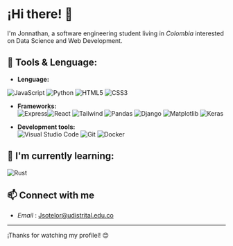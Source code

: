 

# ¡Hi there! 👋

I'm Jonnathan, a software engineering student living in *Colombia* interested on Data Science and Web Development.  

## 🔧 Tools & Lenguage:
- **Lenguage:**
  
![JavaScript](https://img.shields.io/badge/JavaScript-F7DF1E?style=for-the-badge&logo=javascript&logoColor=black)
![Python](https://img.shields.io/badge/Python-3776AB?style=for-the-badge&logo=python&logoColor=white)
![HTML5](https://img.shields.io/badge/HTML5-E34F26?style=for-the-badge&logo=html5&logoColor=white)
![CSS3](https://img.shields.io/badge/CSS3-1572B6?style=for-the-badge&logo=css3&logoColor=white)


- **Frameworks:**  
 ![Express](https://img.shields.io/badge/Express-000000?style=for-the-badge&logo=express&logoColor=white)![React](https://img.shields.io/badge/React-20232A?style=for-the-badge&logo=react&logoColor=61DAFB) ![Tailwind](https://img.shields.io/badge/Tailwind-38B2AC?style=for-the-badge&logo=tailwind-css&logoColor=white) ![Pandas](https://img.shields.io/badge/Pandas-150458?style=for-the-badge&logo=pandas&logoColor=white) ![Django](https://img.shields.io/badge/Django-092E20?style=for-the-badge&logo=django&logoColor=white) ![Matplotlib](https://img.shields.io/badge/Matplotlib-3776AB?style=for-the-badge&logo=matplotlib&logoColor=white) ![Keras](https://img.shields.io/badge/Keras-D00000?style=for-the-badge&logo=keras&logoColor=white)

- **Development tools:**  
	![Visual Studio Code](https://img.shields.io/badge/Visual_Studio_Code-0078D4?style=for-the-badge&logo=visual-studio-code&logoColor=white) ![Git](https://img.shields.io/badge/Git-F05032?style=for-the-badge&logo=git&logoColor=white) ![Docker](https://img.shields.io/badge/Docker-2496ED?style=for-the-badge&logo=docker&logoColor=white)

## 🌱 I'm currently learning:
![Rust](https://img.shields.io/badge/Rust-000000?style=for-the-badge&logo=rust&logoColor=white)


## 📫 Connect with me
- *Email* : Jsotelor@udistrital.edu.co
---

¡Thanks for watching my profilel! 😊
